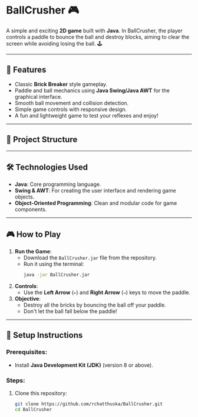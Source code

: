 # BallCrusher 🎮

A simple and exciting **2D game** built with **Java**. In BallCrusher, the player controls a paddle to bounce the ball and destroy blocks, aiming to clear the screen while avoiding losing the ball. 🕹️

---

## 🚀 Features
- Classic **Brick Breaker** style gameplay.
- Paddle and ball mechanics using **Java Swing/Java AWT** for the graphical interface.
- Smooth ball movement and collision detection.
- Simple game controls with responsive design.
- A fun and lightweight game to test your reflexes and enjoy!

---

## 📂 Project Structure

---

## 🛠️ Technologies Used
- **Java**: Core programming language.
- **Swing & AWT**: For creating the user interface and rendering game objects.
- **Object-Oriented Programming**: Clean and modular code for game components.

---

## 🎮 How to Play
1. **Run the Game**:  
   - Download the `BallCrusher.jar` file from the repository.  
   - Run it using the terminal:  
     ```bash
     java -jar BallCrusher.jar
     ```
2. **Controls**:  
   - Use the **Left Arrow** (`←`) and **Right Arrow** (`→`) keys to move the paddle.
3. **Objective**:  
   - Destroy all the bricks by bouncing the ball off your paddle.  
   - Don't let the ball fall below the paddle!

---

## 🧩 Setup Instructions
### Prerequisites:
- Install **Java Development Kit (JDK)** (version 8 or above).

### Steps:
1. Clone this repository:
   ```bash
   git clone https://github.com/rchatthuska/BallCrusher.git
   cd BallCrusher
